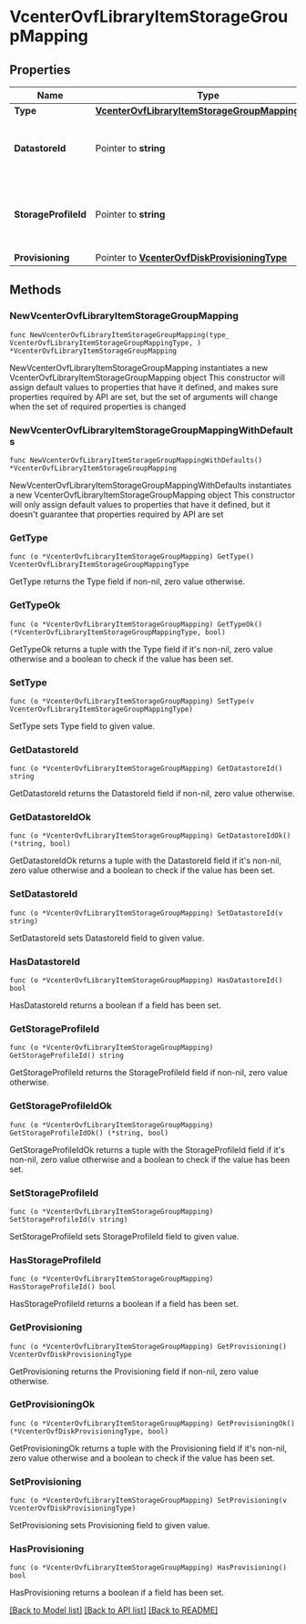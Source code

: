 # VcenterOvfLibraryItemStorageGroupMapping

## Properties

Name | Type | Description | Notes
------------ | ------------- | ------------- | -------------
**Type** | [**VcenterOvfLibraryItemStorageGroupMappingType**](VcenterOvfLibraryItemStorageGroupMappingType.md) |  | 
**DatastoreId** | Pointer to **string** | Target datastore to be used for the storage group. | [optional] 
**StorageProfileId** | Pointer to **string** | Target storage profile to be used for the storage group. | [optional] 
**Provisioning** | Pointer to [**VcenterOvfDiskProvisioningType**](VcenterOvfDiskProvisioningType.md) |  | [optional] 

## Methods

### NewVcenterOvfLibraryItemStorageGroupMapping

`func NewVcenterOvfLibraryItemStorageGroupMapping(type_ VcenterOvfLibraryItemStorageGroupMappingType, ) *VcenterOvfLibraryItemStorageGroupMapping`

NewVcenterOvfLibraryItemStorageGroupMapping instantiates a new VcenterOvfLibraryItemStorageGroupMapping object
This constructor will assign default values to properties that have it defined,
and makes sure properties required by API are set, but the set of arguments
will change when the set of required properties is changed

### NewVcenterOvfLibraryItemStorageGroupMappingWithDefaults

`func NewVcenterOvfLibraryItemStorageGroupMappingWithDefaults() *VcenterOvfLibraryItemStorageGroupMapping`

NewVcenterOvfLibraryItemStorageGroupMappingWithDefaults instantiates a new VcenterOvfLibraryItemStorageGroupMapping object
This constructor will only assign default values to properties that have it defined,
but it doesn't guarantee that properties required by API are set

### GetType

`func (o *VcenterOvfLibraryItemStorageGroupMapping) GetType() VcenterOvfLibraryItemStorageGroupMappingType`

GetType returns the Type field if non-nil, zero value otherwise.

### GetTypeOk

`func (o *VcenterOvfLibraryItemStorageGroupMapping) GetTypeOk() (*VcenterOvfLibraryItemStorageGroupMappingType, bool)`

GetTypeOk returns a tuple with the Type field if it's non-nil, zero value otherwise
and a boolean to check if the value has been set.

### SetType

`func (o *VcenterOvfLibraryItemStorageGroupMapping) SetType(v VcenterOvfLibraryItemStorageGroupMappingType)`

SetType sets Type field to given value.


### GetDatastoreId

`func (o *VcenterOvfLibraryItemStorageGroupMapping) GetDatastoreId() string`

GetDatastoreId returns the DatastoreId field if non-nil, zero value otherwise.

### GetDatastoreIdOk

`func (o *VcenterOvfLibraryItemStorageGroupMapping) GetDatastoreIdOk() (*string, bool)`

GetDatastoreIdOk returns a tuple with the DatastoreId field if it's non-nil, zero value otherwise
and a boolean to check if the value has been set.

### SetDatastoreId

`func (o *VcenterOvfLibraryItemStorageGroupMapping) SetDatastoreId(v string)`

SetDatastoreId sets DatastoreId field to given value.

### HasDatastoreId

`func (o *VcenterOvfLibraryItemStorageGroupMapping) HasDatastoreId() bool`

HasDatastoreId returns a boolean if a field has been set.

### GetStorageProfileId

`func (o *VcenterOvfLibraryItemStorageGroupMapping) GetStorageProfileId() string`

GetStorageProfileId returns the StorageProfileId field if non-nil, zero value otherwise.

### GetStorageProfileIdOk

`func (o *VcenterOvfLibraryItemStorageGroupMapping) GetStorageProfileIdOk() (*string, bool)`

GetStorageProfileIdOk returns a tuple with the StorageProfileId field if it's non-nil, zero value otherwise
and a boolean to check if the value has been set.

### SetStorageProfileId

`func (o *VcenterOvfLibraryItemStorageGroupMapping) SetStorageProfileId(v string)`

SetStorageProfileId sets StorageProfileId field to given value.

### HasStorageProfileId

`func (o *VcenterOvfLibraryItemStorageGroupMapping) HasStorageProfileId() bool`

HasStorageProfileId returns a boolean if a field has been set.

### GetProvisioning

`func (o *VcenterOvfLibraryItemStorageGroupMapping) GetProvisioning() VcenterOvfDiskProvisioningType`

GetProvisioning returns the Provisioning field if non-nil, zero value otherwise.

### GetProvisioningOk

`func (o *VcenterOvfLibraryItemStorageGroupMapping) GetProvisioningOk() (*VcenterOvfDiskProvisioningType, bool)`

GetProvisioningOk returns a tuple with the Provisioning field if it's non-nil, zero value otherwise
and a boolean to check if the value has been set.

### SetProvisioning

`func (o *VcenterOvfLibraryItemStorageGroupMapping) SetProvisioning(v VcenterOvfDiskProvisioningType)`

SetProvisioning sets Provisioning field to given value.

### HasProvisioning

`func (o *VcenterOvfLibraryItemStorageGroupMapping) HasProvisioning() bool`

HasProvisioning returns a boolean if a field has been set.


[[Back to Model list]](../README.md#documentation-for-models) [[Back to API list]](../README.md#documentation-for-api-endpoints) [[Back to README]](../README.md)


